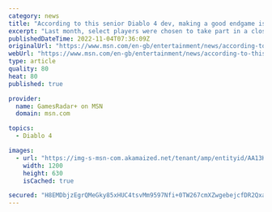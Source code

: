 ```yaml
---
category: news
title: "According to this senior Diablo 4 dev, making a good endgame is just like making soup"
excerpt: "Last month, select players were chosen to take part in a closed beta focused on Diablo 4's endgame content. In an interview with IGN (opens in new tab), Ferguson describes how the ..."
publishedDateTime: 2022-11-04T07:36:09Z
originalUrl: "https://www.msn.com/en-gb/entertainment/news/according-to-this-senior-diablo-4-dev-making-a-good-endgame-is-just-like-making-soup/ar-AA13KdGP"
webUrl: "https://www.msn.com/en-gb/entertainment/news/according-to-this-senior-diablo-4-dev-making-a-good-endgame-is-just-like-making-soup/ar-AA13KdGP"
type: article
quality: 80
heat: 80
published: true

provider:
  name: GamesRadar+ on MSN
  domain: msn.com

topics:
  - Diablo 4

images:
  - url: "https://img-s-msn-com.akamaized.net/tenant/amp/entityid/AA13KaNM.img?h=630&w=1200&m=6&q=60&o=t&l=f&f=jpg"
    width: 1200
    height: 630
    isCached: true

secured: "H8EMDbjzEgrQMeGky85xHUC4tsvMm9597Nfi+0TW267cmXZwgebejcfDR2QxaEQ4vBMZZ5G0RkD8xQupniP7LSFDgt/LB/CXro3f5iIwpKSNpsKHuRDUESzKAgnbGd4tQu7vfxKL3Szk/GxkLzylh0+q3DEx6Bg32XtMCuDkgI0cSiSlstPY9Jt10dfCwHpJl3KYjj5vKvWgROYvt5r8t6F+FOKSDvlrKWadAWUa+QL6bsL4aGzPnaycJnvHhPGD3DokTniAHPtRz9bqB9lQAolsM7BLgfsRRUz1fPZVJbNC1Ie8m8PN9/85zN7G6e74Or8rp7rCqAFanrEtxXPmEnx4gLYeVgDORTn7/j46sgU=;p7pv718IyLPlnx3LJXSzwg=="
---
```


